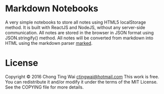 # Markdown Notebooks
A very simple notebooks to store all notes using HTML5 localStorage method.
It is built with ReactJS and NodeJS, without any server-side communication.
All notes are stored in the browser in JSON format using JSON.stringify()
method. All notes will be converted from markdown into HTML using the markdown
parser [marked](https://github.com/chjj/marked).

# License
Copyright © 2016 Chong Ting Wai [ctingwai@hotmail.com](mailto:ctingwai@hotmail.com)
This work is free. You can redistribute it and/or modify it under the terms of the
MIT License. See the COPYING file for more details.
